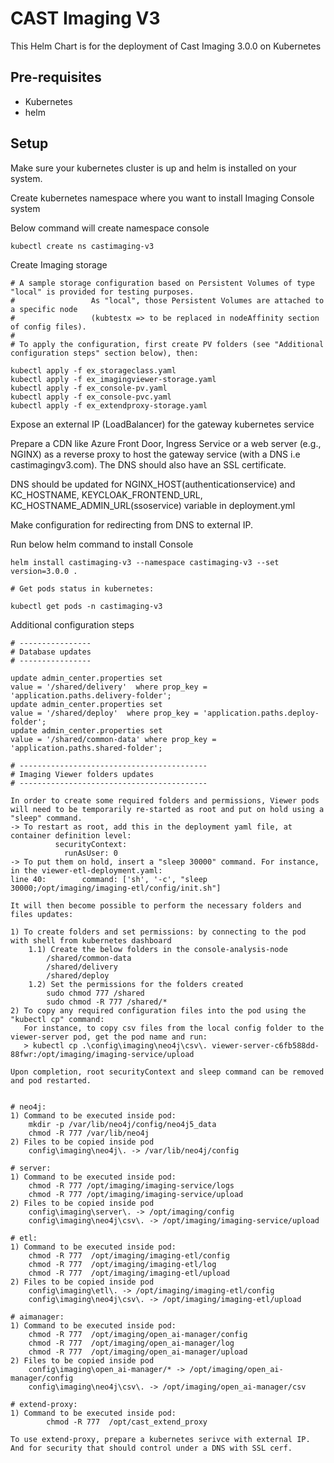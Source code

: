 # CAST Imaging V3

This Helm Chart is for the deployment of Cast Imaging 3.0.0 on Kubernetes

## Pre-requisites

- Kubernetes
- helm

## Setup

Make sure your kubernetes cluster is up and helm is installed on your system.

Create kubernetes namespace where you want to install Imaging Console system

Below command will create namespace console
```
kubectl create ns castimaging-v3

```

Create Imaging storage
```
# A sample storage configuration based on Persistent Volumes of type "local" is provided for testing purposes.
#                 As "local", those Persistent Volumes are attached to a specific node 
#                 (kubtestx => to be replaced in nodeAffinity section of config files). 
#
# To apply the configuration, first create PV folders (see "Additional configuration steps" section below), then:

kubectl apply -f ex_storageclass.yaml
kubectl apply -f ex_imagingviewer-storage.yaml
kubectl apply -f ex_console-pv.yaml
kubectl apply -f ex_console-pvc.yaml
kubectl apply -f ex_extendproxy-storage.yaml
```
Expose an external IP (LoadBalancer) for the gateway kubernetes service

Prepare a CDN like Azure Front Door, Ingress Service or a web server (e.g., NGINX) as a reverse proxy to host the gateway service (with a DNS i.e castimagingv3.com). The DNS should also have an SSL certificate.

DNS should be updated for NGINX_HOST(authenticationservice) and KC_HOSTNAME, KEYCLOAK_FRONTEND_URL, KC_HOSTNAME_ADMIN_URL(ssoservice) variable in deployment.yml

Make configuration for redirecting from DNS to external IP.

Run below helm command to install Console
```
helm install castimaging-v3 --namespace castimaging-v3 --set version=3.0.0 .

# Get pods status in kubernetes:

kubectl get pods -n castimaging-v3

```

Additional configuration steps
```
# ----------------
# Database updates
# ----------------

update admin_center.properties set
value = '/shared/delivery'  where prop_key = 'application.paths.delivery-folder';
update admin_center.properties set
value = '/shared/deploy'  where prop_key = 'application.paths.deploy-folder';
update admin_center.properties set
value = '/shared/common-data' where prop_key = 'application.paths.shared-folder';

# ------------------------------------------
# Imaging Viewer folders updates
# ------------------------------------------

In order to create some required folders and permissions, Viewer pods will need to be temporarily re-started as root and put on hold using a "sleep" command.
-> To restart as root, add this in the deployment yaml file, at container definition level:
          securityContext:
            runAsUser: 0
-> To put them on hold, insert a "sleep 30000" command. For instance, in the viewer-etl-deployment.yaml:
line 40:		command: ['sh', '-c', "sleep 30000;/opt/imaging/imaging-etl/config/init.sh"]

It will then become possible to perform the necessary folders and files updates:

1) To create folders and set permissions: by connecting to the pod with shell from kubernetes dashboard
	1.1) Create the below folders in the console-analysis-node
	  	/shared/common-data
	  	/shared/delivery
	  	/shared/deploy
	1.2) Set the permissions for the folders created
	 	sudo chmod 777 /shared
	 	sudo chmod -R 777 /shared/*
2) To copy any required configuration files into the pod using the "kubectl cp" command:
   For instance, to copy csv files from the local config folder to the viewer-server pod, get the pod name and run:
   > kubectl cp .\config\imaging\neo4j\csv\. viewer-server-c6fb588dd-88fwr:/opt/imaging/imaging-service/upload

Upon completion, root securityContext and sleep command can be removed and pod restarted.


# neo4j:
1) Command to be executed inside pod:
	mkdir -p /var/lib/neo4j/config/neo4j5_data
	chmod -R 777 /var/lib/neo4j
2) Files to be copied inside pod
	config\imaging\neo4j\. -> /var/lib/neo4j/config

# server:
1) Command to be executed inside pod:
	chmod -R 777 /opt/imaging/imaging-service/logs
	chmod -R 777 /opt/imaging/imaging-service/upload
2) Files to be copied inside pod
	config\imaging\server\. -> /opt/imaging/config
	config\imaging\neo4j\csv\. -> /opt/imaging/imaging-service/upload

# etl:
1) Command to be executed inside pod:
	chmod -R 777  /opt/imaging/imaging-etl/config
	chmod -R 777  /opt/imaging/imaging-etl/log
	chmod -R 777  /opt/imaging/imaging-etl/upload
2) Files to be copied inside pod
	config\imaging\etl\. -> /opt/imaging/imaging-etl/config
	config\imaging\neo4j\csv\. -> /opt/imaging/imaging-etl/upload

# aimanager:
1) Command to be executed inside pod:
	chmod -R 777  /opt/imaging/open_ai-manager/config
	chmod -R 777  /opt/imaging/open_ai-manager/log
	chmod -R 777  /opt/imaging/open_ai-manager/upload
2) Files to be copied inside pod
	config\imaging\open_ai-manager/* -> /opt/imaging/open_ai-manager/config
	config\imaging\neo4j\csv\. -> /opt/imaging/open_ai-manager/csv

# extend-proxy:
1) Command to be executed inside pod:
        chmod -R 777  /opt/cast_extend_proxy

To use extend-proxy, prepare a kubernetes serivce with external IP. And for security that should control under a DNS with SSL cerf.
```
